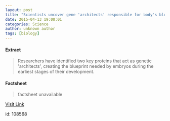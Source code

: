 ```yaml
---
layout: post
title: "Scientists uncover gene 'architects' responsible for body's blueprint"
date: 2015-04-13 19:00:01
categories: Science
author: unknown author
tags: [biology]
---
```



#### Extract
>Researchers have identified two key proteins that act as genetic 'architects', creating the blueprint needed by embryos during the earliest stages of their development.

#### Factsheet
>factsheet unavailable

[Visit Link](http://phys.org/news348143304.html)

id:  108568
